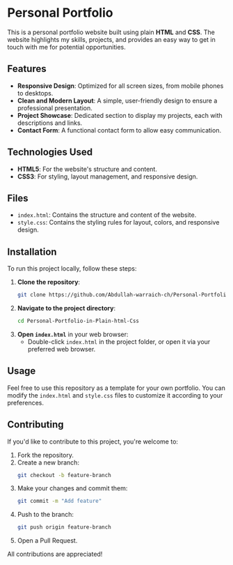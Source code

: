 
# Personal Portfolio

This is a personal portfolio website built using plain **HTML** and **CSS**. The website highlights my skills, projects, and provides an easy way to get in touch with me for potential opportunities.

## Features

- **Responsive Design**: Optimized for all screen sizes, from mobile phones to desktops.
- **Clean and Modern Layout**: A simple, user-friendly design to ensure a professional presentation.
- **Project Showcase**: Dedicated section to display my projects, each with descriptions and links.
- **Contact Form**: A functional contact form to allow easy communication.

## Technologies Used

- **HTML5**: For the website's structure and content.
- **CSS3**: For styling, layout management, and responsive design.

## Files

- `index.html`: Contains the structure and content of the website.
- `style.css`: Contains the styling rules for layout, colors, and responsive design.

## Installation

To run this project locally, follow these steps:

1. **Clone the repository**:
   ```bash
   git clone https://github.com/Abdullah-warraich-ch/Personal-Portfolio-in-Plain-html-Css.git
   ```
2. **Navigate to the project directory**:
   ```bash
   cd Personal-Portfolio-in-Plain-html-Css
   ```
3. **Open `index.html`** in your web browser:
   - Double-click `index.html` in the project folder, or open it via your preferred web browser.

## Usage

Feel free to use this repository as a template for your own portfolio. You can modify the `index.html` and `style.css` files to customize it according to your preferences.

## Contributing

If you'd like to contribute to this project, you're welcome to:

1. Fork the repository.
2. Create a new branch:
   ```bash
   git checkout -b feature-branch
   ```
3. Make your changes and commit them:
   ```bash
   git commit -m "Add feature"
   ```
4. Push to the branch:
   ```bash
   git push origin feature-branch
   ```
5. Open a Pull Request.

All contributions are appreciated!
